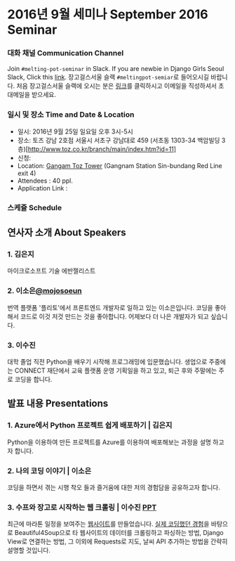 # 2016년 9월 세미나 September 2016 Seminar

### 대화 채널 Communication Channel 
Join `#melting-pot-seminar` in Slack.
If you are newbie in Django Girls Seoul Slack, Click this [link](
http://djangogirlsseoulslackin.herokuapp.com/
).
장고걸스서울 슬랙 `#meltingpot-semiar`로 들어오시길 바랍니다.
처음 장고걸스서울 슬랙에 오시는 분은 [링크](slack.djangogirlsseoul.org)를 클릭하시고 이메일을 직성하셔서 초대메일을 받으세요.

### 일시 및 장소 Time and Date & Location
* 일시: 2016년 9월 25일 일요일 오후 3시-5시
* 장소: 토즈 강남 2호점 서울시 서초구 강남대로 459 (서초동 1303-34 백암빌딩 3층)[http://www.toz.co.kr/branch/main/index.htm?id=11]
* 신청: 
* Location: [Gangam Toz Tower](https://www.google.co.kr/maps/place/Gangnam+toztower/@37.5332881,126.9727231,13z/data=!4m8!1m2!2m1!1z6rCV64KoIO2GoOymiO2DgOybjA!3m4!1s0x357ca1574a66f4dd:0x3f766127b34aa28!8m2!3d37.4966909!4d127.0305721?hl=en) (Gangnam Station Sin-bundang Red Line exit 4)
* Attendees : 40 ppl.
* Application Link :

### 스케쥴 Schedule

## 연사자 소개 About Speakers
### 1. 김은지 
마이크로소프트 기술 에반젤리스트

### 2. 이소은[@mojosoeun](https://github.com/mojosoeun)
번역 플랫폼 '플리토'에서 프론트엔드 개발자로 일하고 있는 이소은입니다. 코딩을 좋아해서 코드로 이것 저것 만드는 것을 좋아합니다. 어제보다 더 나은 개발자가 되고 싶습니다.

### 3. 이수진
대학 졸업 직전 Python을 배우기 시작해 프로그래밍에 입문했습니다. 생업으로 주중에는 CONNECT 재단에서 교육 플랫폼 운영 기획일을 하고 있고, 퇴근 후와 주말에는 주로 코딩을 합니다. 

## 발표 내용 Presentations

### 1. Azure에서 Python 프로젝트 쉽게 배포하기 | 김은지
Python을 이용하여 만든 프로젝트를 Azure를 이용하여 배포해보는 과정을 설명 하고자 합니다.

### 2. 나의 코딩 이야기 | 이소은
코딩을 하면서 겪는 시행 착오 들과 즐거움에 대한 저의 경험담을 공유하고자 합니다.

### 3. 수프와 장고로 시작하는 웹 크롤링 |  이수진 [PPT](https://goo.gl/VUsKMj)
최근에 마라톤 일정을 보여주는 [웹사이트](http://www.sujinlee.me/runkorea/)를 만들었습니다. [실제 코딩했던 경험](https://github.com/sujinleeme/official-website/tree/master/myrun)을 바탕으로
Beautiful4Soup으로 타 웹사이트의 데이터를 크롤링하고 파싱하는 방법, Django View로 연결하는 방법, 그 이외에 Requests로 지도, 날씨 API 추가하는 방법을 간략히 설명할 것입니다.
